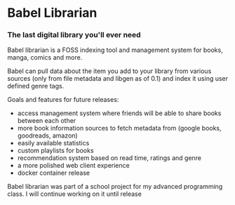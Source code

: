 # Babel Librarian
### The last digital library you'll ever need

Babel librarian is a FOSS indexing tool and management system for books, manga, comics and more.

Babel can pull data about the item you add to your library from various sources (only from file metadata and libgen as of 0.1) and index it using user defined genre tags.

Goals and features for future releases:
  - access management system where friends will be able to share books between each other
  - more book information sources to fetch metadata from (google books, goodreads, amazon)
  - easily available statistics 
  - custom playlists for books
  - recommendation system based on read time, ratings and genre 
  - a more polished web client experience
  - docker container release

Babel librarian was part of a school project for my advanced programming class. I will continue working on it until release
